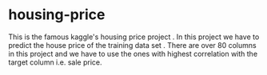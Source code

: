 # housing-price
This is the famous kaggle's housing price project . In this project we have to predict the house price of the training data set . There are over 80 columns in this project and we have to use the ones with highest correlation with the target column i.e. sale price.
